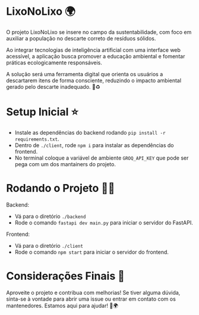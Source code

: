 # LixoNoLixo 🌍

O projeto LixoNoLixo se insere no campo da sustentabilidade, com foco em auxiliar a população no descarte correto de resíduos sólidos.

Ao integrar tecnologias de inteligência artificial com uma interface web acessível, a aplicação busca promover a educação ambiental e fomentar práticas ecologicamente responsáveis.

A solução será uma ferramenta digital que orienta os usuários a descartarem itens de forma consciente, reduzindo o impacto ambiental gerado pelo descarte inadequado. 🌿♻️

# Setup Inicial ⭐

- Instale as dependências do backend rodando `pip install -r requirements.txt`.
- Dentro de `./client`, rode `npm i` para instalar as dependências do frontend.
- No terminal coloque a variável de ambiente `GROQ_API_KEY` que pode ser pega com um dos mantainers do projeto.

# Rodando o Projeto 🚂💨

Backend:

- Vá para o diretório `./backend`
- Rode o comando `fastapi dev main.py` para iniciar o servidor do FastAPI.

Frontend:

- Vá para o diretório `./client`
- Rode o comando `npm start` para iniciar o servidor do frontend.

# Considerações Finais 📝

Aproveite o projeto e contribua com melhorias! Se tiver alguma dúvida, sinta-se à vontade para abrir uma issue ou entrar em contato com os mantenedores. Estamos aqui para ajudar! 🤝🌍
